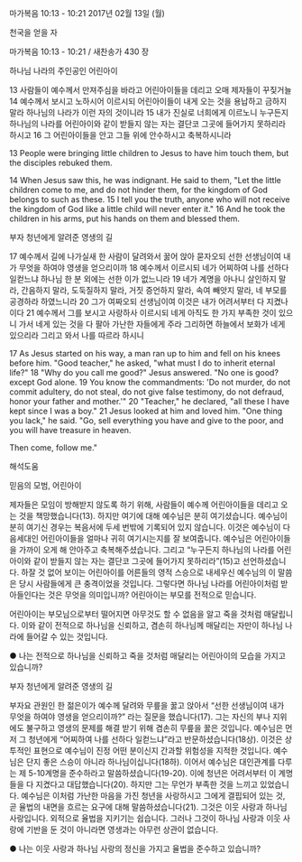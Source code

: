 마가복음 10:13 - 10:21 
2017년 02월 13일 (월)

천국을 얻을 자 



마가복음 10:13 - 10:21 / 새찬송가 430 장


하나님 나라의 주인공인 어린아이 

13 사람들이 예수께서 만져주심을 바라고 어린아이들을 데리고 오매 제자들이 꾸짖거늘 14 예수께서 보시고 노하시어 이르시되 어린아이들이 내게 오는 것을 용납하고 금하지 말라 하나님의 나라가 이런 자의 것이니라 15 내가 진실로 너희에게 이르노니 누구든지 하나님의 나라를 어린아이와 같이 받들지 않는 자는 결단코 그곳에 들어가지 못하리라 하시고 16 그 어린아이들을 안고 그들 위에 안수하시고 축복하시니라 

13 People were bringing little children to Jesus to have him touch them, but the disciples rebuked them.

14 When Jesus saw this, he was indignant. He said to them, "Let the little children come to me, and do not hinder them, for the kingdom of God belongs to such as these. 15 I tell you the truth, anyone who will not receive the kingdom of God like a little child will never enter it." 16 And he took the children in his arms, put his hands on them and blessed them. 

부자 청년에게 알려준 영생의 길 

17 예수께서 길에 나가실새 한 사람이 달려와서 꿇어 앉아 묻자오되 선한 선생님이여 내가 무엇을 하여야 영생을 얻으리이까 18 예수께서 이르시되 네가 어찌하여 나를 선하다 일컫느냐 하나님 한 분 외에는 선한 이가 없느니라 19 네가 계명을 아나니 살인하지 말라, 간음하지 말라, 도둑질하지 말라, 거짓 증언하지 말라, 속여 빼앗지 말라, 네 부모를 공경하라 하였느니라 20 그가 여짜오되 선생님이여 이것은 내가 어려서부터 다 지켰나이다 21 예수께서 그를 보시고 사랑하사 이르시되 네게 아직도 한 가지 부족한 것이 있으니 가서 네게 있는 것을 다 팔아 가난한 자들에게 주라 그리하면 하늘에서 보화가 네게 있으리라 그리고 와서 나를 따르라 하시니 

17 As Jesus started on his way, a man ran up to him and fell on his knees before him. "Good teacher," he asked, "what must I do to inherit eternal life?" 18 "Why do you call me good?" Jesus answered. "No one is good? except God alone. 19 You know the commandments: 'Do not murder, do not commit adultery, do not steal, do not give false testimony, do not defraud, honor your father and mother.'" 20 "Teacher," he declared, "all these I have kept since I was a boy." 21 Jesus looked at him and loved him. "One thing you lack," he said. "Go, sell everything you have and give to the poor, and you will have treasure in heaven.

Then come, follow me."

해석도움





믿음의 모범, 어린아이 

제자들은 모임이 방해받지 않도록 하기 위해, 사람들이 예수께 어린아이들을 데리고 오는 것을 책망했습니다(13). 하지만 여기에 대해 예수님은 분히 여기셨습니다. 예수님이 분히 여기신 경우는 복음서에 두세 번밖에 기록되어 있지 않습니다. 이것은 예수님이 다음세대인 어린아이들을 얼마나 귀히 여기시는지를 잘 보여줍니다. 예수님은 어린아이들을 가까이 오게 해 안아주고 축복해주셨습니다. 그리고 “누구든지 하나님의 나라를 어린아이와 같이 받들지 않는 자는 결단코 그곳에 들어가지 못하리라”(15)고 선언하셨습니다. 하잘 것 없어 보이는 어린아이를 어른들의 영적 스승으로 내세우신 예수님의 이 말씀은 당시 사람들에게 큰 충격이었을 것입니다. 그렇다면 하나님 나라를 어린아이처럼 받아들인다는 것은 무엇을 의미입니까? 어린아이는 부모를 전적으로 믿습니다.

어린아이는 부모님으로부터 떨어지면 아무것도 할 수 없음을 알고 죽을 것처럼 매달립니다. 이와 같이 전적으로 하나님을 신뢰하고, 겸손히 하나님께 매달리는 자만이 하나님 나라에 들어갈 수 있는 것입니다. 

● 나는 전적으로 하나님을 신뢰하고 죽을 것처럼 매달리는 어린아이의 모습을 가지고 있습니까? 

부자 청년에게 알려준 영생의 길 

부자요 관원인 한 젊은이가 예수께 달려와 무릎을 꿇고 앉아서 “선한 선생님이여 내가 무엇을 하여야 영생을 얻으리이까?” 라는 질문을 했습니다(17). 그는 자신의 부나 지위에도 불구하고 영생의 문제를 해결 받기 위해 겸손히 무릎을 꿇은 것입니다. 예수님은 먼저 그 청년에게 “어찌하여 나를 선하다 일컫느냐”라고 반문하셨습니다(18상). 이것은 상투적인 표현으로 예수님이 진정 어떤 분이신지 간과할 위험성을 지적한 것입니다. 예수님은 단지 좋은 스승이 아니라 하나님이십니다(18하). 이어서 예수님은 대인관계를 다루는 제 5-10계명을 준수하라고 말씀하셨습니다(19-20). 이에 청년은 어려서부터 이 계명들을 다 지켰다고 대답했습니다(20). 하지만 그는 무언가 부족한 것을 느끼고 있었습니다. 예수님은 이처럼 가난한 마음을 가진 청년을 사랑하시고 그에게 결핍되어 있는 것, 곧 율법의 내면을 흐르는 요구에 대해 말씀하셨습니다(21). 그것은 이웃 사랑과 하나님 사랑입니다. 외적으로 율법을 지키기는 쉽습니다. 그러나 그것이 하나님 사랑과 이웃 사랑에 기반을 둔 것이 아니라면 영생과는 아무런 상관이 없습니다. 

● 나는 이웃 사랑과 하나님 사랑의 정신을 가지고 율법을 준수하고 있습니까?